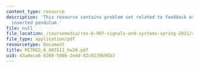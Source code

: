 ```yaml
---
content_type: resource
description: 'This resource contains problem set related to feedback example: the
  inverted pendulum.'
file: null
file_location: /coursemedia/res-6-007-signals-and-systems-spring-2011/43a4eca68360580b2e4d82c0139b95b3_MITRES_6_007S11_hw26.pdf
file_type: application/pdf
resourcetype: Document
title: MITRES_6_007S11_hw26.pdf
uid: 43a4eca6-8360-580b-2e4d-82c0139b95b3
---
```

